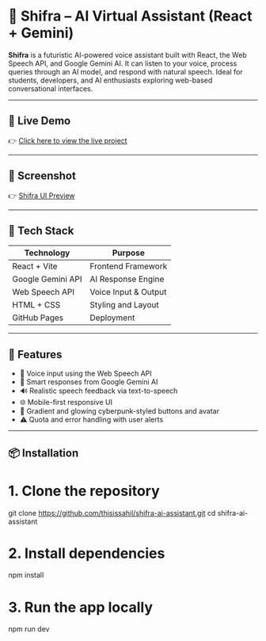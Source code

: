 # 🤖 Shifra – AI Virtual Assistant (React + Gemini)

**Shifra** is a futuristic AI-powered voice assistant built with React, the Web Speech API, and Google Gemini AI. It can listen to your voice, process queries through an AI model, and respond with natural speech. Ideal for students, developers, and AI enthusiasts exploring web-based conversational interfaces.

---
## 🔗 Live Demo

👉 [Click here to view the live project](https://thisissahill.github.io/shifra-ai-assistant/)

---
## 📸 Screenshot
👉 [Shifra UI Preview](./screenshots/screenshot.png)

---

## 🧰 Tech Stack

| Technology | Purpose |
|------------|---------|
| React + Vite | Frontend Framework |
| Google Gemini API | AI Response Engine |
| Web Speech API | Voice Input & Output |
| HTML + CSS | Styling and Layout |
| GitHub Pages | Deployment |

---

## 🚀 Features

- 🎤 Voice input using the Web Speech API
- 🧠 Smart responses from Google Gemini AI
- 🔊 Realistic speech feedback via text-to-speech
- 🌐 Mobile-first responsive UI
- 🎨 Gradient and glowing cyberpunk-styled buttons and avatar
- ⚠️ Quota and error handling with user alerts

---

## 📦 Installation

# 1. Clone the repository
git clone https://github.com/thisissahil/shifra-ai-assistant.git
cd shifra-ai-assistant

# 2. Install dependencies
npm install

# 3. Run the app locally
npm run dev



